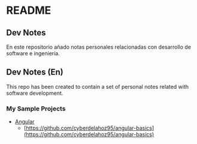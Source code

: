 # README

## Dev Notes

En este repositorio añado notas personales relacionadas con desarrollo de software e ingeniería.

## Dev Notes \(En\)

This repo has been created to contain a set of personal notes related with software development.

### 

### My Sample Projects

* [Angular](angular/english/)
  * [https://github.com/cyberdelahoz95/angular-basics](https://github.com/cyberdelahoz95/angular-basics)

